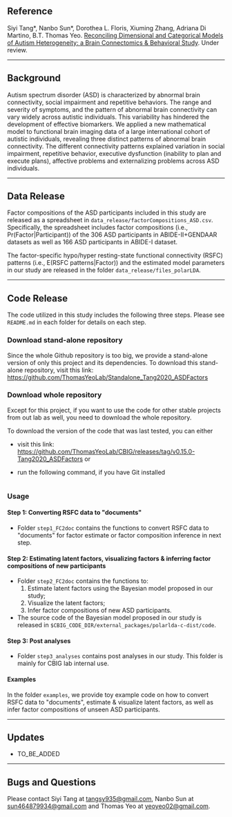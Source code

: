 ## Reference
Siyi Tang*, Nanbo Sun*, Dorothea L. Floris, Xiuming Zhang, Adriana Di Martino, B.T. Thomas Yeo. [Reconciling Dimensional and Categorical Models of Autism Heterogeneity: a Brain Connectomics & Behavioral Study](https://doi.org/10.1101/692772). Under review.

----

## Background
Autism spectrum disorder (ASD) is characterized by abnormal brain connectivity, social impairment and repetitive behaviors. The range and severity of symptoms, and the pattern of abnormal brain connectivity can vary widely across autistic individuals. This variability has hindered the development of effective biomarkers. We applied a new mathematical model to functional brain imaging data of a large international cohort of autistic individuals, revealing three distinct patterns of abnormal brain connectivity. The different connectivity patterns explained variation in social impairment, repetitive behavior, executive dysfunction (inability to plan and execute plans), affective problems and externalizing problems across ASD individuals.

----

## Data Release

Factor compositions of the ASD participants included in this study are released as a spreadsheet in `data_release/factorCompositions_ASD.csv`. Specifically, the spreadsheet includes factor compositions (i.e., Pr(Factor|Participant)) of the 306 ASD participants in ABIDE-II+GENDAAR datasets as well as 166 ASD participants in ABIDE-I dataset.

The factor-specific hypo/hyper resting-state functional connectivity (RSFC) patterns (i.e., E(RSFC patterns|Factor)) and the estimated model parameters in our study are released in the folder `data_release/files_polarLDA`.

----

## Code Release
The code utilized in this study includes the following three steps. Please see `README.md` in each folder for details on each step.

### Download stand-alone repository
Since the whole Github repository is too big, we provide a stand-alone version of only this project and its dependencies. To download this stand-alone repository, visit this link: https://github.com/ThomasYeoLab/Standalone_Tang2020_ASDFactors

### Download whole repository
Except for this project, if you want to use the code for other stable projects from out lab as well, you need to download the whole repository.

To download the version of the code that was last tested, you can either

* visit this link:  https://github.com/ThomasYeoLab/CBIG/releases/tag/v0.15.0-Tang2020_ASDFactors
or

* run the following command, if you have Git installed
```git checkout -b Tang2020_ASDFactors v0.15.0-Tang2020_ASDFactors
```

### Usage
#### Step 1: Converting RSFC data to "documents"
* Folder `step1_FC2doc` contains the functions to convert RSFC data to "documents" for factor estimate or factor composition inference in next step.

#### Step 2: Estimating latent factors, visualizing factors & inferring factor compositions of new participants
* Folder `step2_FC2doc` contains the functions to:
  1) Estimate latent factors using the Bayesian model proposed in our study;
  2) Visualize the latent factors;
  3) Infer factor compositions of new ASD participants.
* The source code of the Bayesian model proposed in our study is released in `$CBIG_CODE_DIR/external_packages/polarlda-c-dist/code`.

#### Step 3: Post analyses
* Folder `step3_analyses` contains post analyses in our study. This folder is mainly for CBIG lab internal use.

#### Examples
In the folder `examples`, we provide toy example code on how to convert RSFC data to "documents", estimate & visualize latent factors, as well as infer factor compositions of unseen ASD participants.

----

## Updates
* TO_BE_ADDED

----

## Bugs and Questions
Please contact Siyi Tang at tangsy935@gmail.com, Nanbo Sun at sun464879934@gmail.com and Thomas Yeo at yeoyeo02@gmail.com.